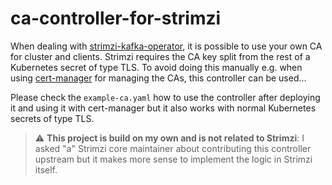 # ca-controller-for-strimzi

When dealing with [strimzi-kafka-operator](https://github.com/strimzi/strimzi-kafka-operator/), it is possible to use
your own CA for cluster and clients.
Strimzi requires the CA key split from the rest of a Kubernetes secret of type TLS.
To avoid doing this manually e.g. when using [cert-manager](https://cert-manager.io/) for managing the CAs, this
controller can be used...

Please check the `example-ca.yaml` how to use the controller after deploying it and using it with cert-manager but
it also works with normal Kubernetes secrets of type TLS.

> :warning: **This project is build on my own and is not related to Strimzi**: I asked "a" Strimzi core maintainer about
> contributing this controller upstream but it makes more sense to implement the logic in Strimzi itself.
